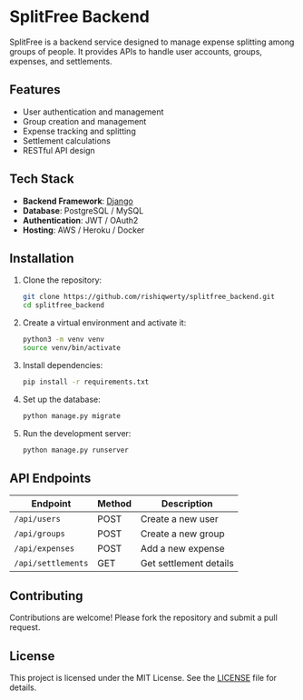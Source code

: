 # SplitFree Backend

SplitFree is a backend service designed to manage expense splitting among groups of people. It provides APIs to handle user accounts, groups, expenses, and settlements.

## Features

- User authentication and management
- Group creation and management
- Expense tracking and splitting
- Settlement calculations
- RESTful API design

## Tech Stack

- **Backend Framework**: [Django](https://www.djangoproject.com/)
- **Database**: PostgreSQL / MySQL
- **Authentication**: JWT / OAuth2
- **Hosting**: AWS / Heroku / Docker

## Installation

1. Clone the repository:
    ```bash
    git clone https://github.com/rishiqwerty/splitfree_backend.git
    cd splitfree_backend
    ```

2. Create a virtual environment and activate it:
    ```bash
    python3 -m venv venv
    source venv/bin/activate
    ```

3. Install dependencies:
    ```bash
    pip install -r requirements.txt
    ```

4. Set up the database:
    ```bash
    python manage.py migrate
    ```

5. Run the development server:
    ```bash
    python manage.py runserver
    ```

## API Endpoints

| Endpoint                | Method | Description                  |
|-------------------------|--------|------------------------------|
| `/api/users`            | POST   | Create a new user            |
| `/api/groups`           | POST   | Create a new group           |
| `/api/expenses`         | POST   | Add a new expense            |
| `/api/settlements`      | GET    | Get settlement details       |

## Contributing

Contributions are welcome! Please fork the repository and submit a pull request.

## License

This project is licensed under the MIT License. See the [LICENSE](LICENSE) file for details.